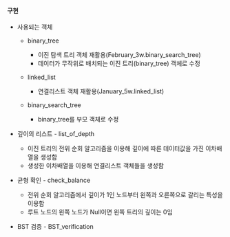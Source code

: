#### 구현
  * 사용되는 객체
    - binary_tree
      - 이진 탐색 트리 객체 재활용(February_3w.binary_search_tree)
      - 데이터가 무작위로 배치되는 이진 트리(binary_tree) 객체로 수정
      
    - linked_list
      - 연결리스트 객체 재활용(January_5w.linked_list)
      
    - binary_search_tree
      - binary_tree를 부모 객체로 수정

  * 깊이의 리스트 - list_of_depth
    - 이진 트리의 전위 순회 알고리즘을 이용해 깊이에 따른 데이터값을 가진 이차배열을 생성함
    - 생성한 이차배열을 이용해 연결리스트 객체들을 생성함
  
  * 균형 확인 - check_balance
    - 전위 순회 알고리즘에서 깊이가 1인 노드부터 왼쪽과 오른쪽으로 갈리는 특성을 이용함
    - 루트 노드의 왼쪽 노드가 Null이면 왼쪽 트리의 깊이는 0임
  
  * BST 검증 - BST_verification
